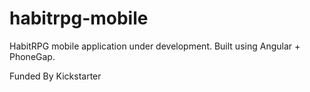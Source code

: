 habitrpg-mobile
===============

HabitRPG mobile application under development. Built using Angular + PhoneGap.

Funded By Kickstarter

